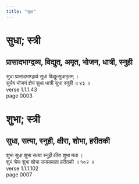 ```yaml
---
title: "सुधा"
---
```


# सुधा; स्त्री
## प्रासादभाग्द्रव्य, विद्युत्, अमृत, भोजन, धात्री, स्नुही
सुधा प्रासादभाग्द्रव्यं सुधा विद्युत्सुधामृतम् ।<br />सुधैव भोजनं ज्ञेयं सुधा धात्री सुधा स्नुही ॥ ४३ ॥<br />verse 1.1.1.43<br />page 0003

# शुभा; स्त्री
## सुधा, सत्या, स्नुही, क्षीरा, शोभा, हरीतकी
शुभा सुधा शुभा सत्या स्नुही क्षीरा शुभा मता ।<br />शुभं श्रेयः शुभा शोभा समाख्याता हरीतकी ॥ १०२ ॥<br />verse 1.1.1.102<br />page 0007

